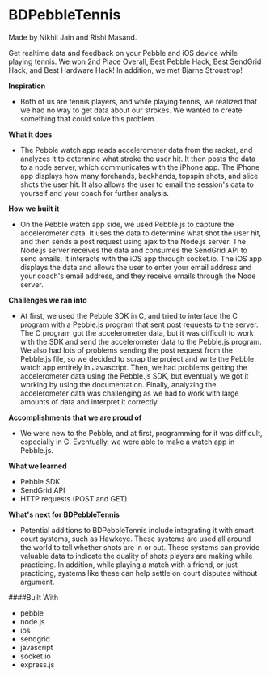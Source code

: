 # BDPebbleTennis


Made by Nikhil Jain and Rishi Masand.


Get realtime data and feedback on your Pebble and iOS device while playing tennis. We won 2nd Place Overall, Best Pebble Hack, Best SendGrid Hack, and Best Hardware Hack! In addition, we met Bjarne Stroustrop!


**Inspiration**
* Both of us are tennis players, and while playing tennis, we realized that we had no way to get data about our strokes. We wanted to create something that could solve this problem.


**What it does**
* The Pebble watch app reads accelerometer data from the racket, and analyzes it to determine what stroke the user hit. It then posts the data to a node server, which communicates with the iPhone app. The iPhone app displays how many forehands, backhands, topspin shots, and slice shots the user hit. It also allows the user to email the session's data to yourself and your coach for further analysis.


**How we built it**
* On the Pebble watch app side, we used Pebble.js to capture the accelerometer data. It uses the data to determine what shot the user hit, and then sends a post request using ajax to the Node.js server. The Node.js server receives the data and consumes the SendGrid API to send emails. It interacts with the iOS app through socket.io. The iOS app displays the data and allows the user to enter your email address and your coach's email address, and they receive emails through the Node server.


**Challenges we ran into**
* At first, we used the Pebble SDK in C, and tried to interface the C program with a Pebble.js program that sent post requests to the server. The C program got the accelerometer data, but it was difficult to work with the SDK and send the accelerometer data to the Pebble.js program. We also had lots of problems sending the post request from the Pebble.js file, so we decided to scrap the project and write the Pebble watch app entirely in Javascript. Then, we had problems getting the accelerometer data using the Pebble.js SDK, but eventually we got it working by using the documentation. Finally, analyzing the accelerometer data was challenging as we had to work with large amounts of data and interpret it correctly.


**Accomplishments that we are proud of**
* We were new to the Pebble, and at first, programming for it was difficult, especially in C. Eventually, we were able to make a watch app in Pebble.js.


**What we learned**
* Pebble SDK
* SendGrid API
* HTTP requests (POST and GET)


**What's next for BDPebbleTennis**
* Potential additions to BDPebbleTennis include integrating it with smart court systems, such as Hawkeye. These systems are used all around the world to tell whether shots are in or out. These systems can provide valuable data to indicate the quality of shots players are making while practicing. In addition, while playing a match with a friend, or just practicing, systems like these can help settle on court disputes without argument.


####Built With
* pebble
* node.js
* ios
* sendgrid
* javascript
* socket.io
* express.js





